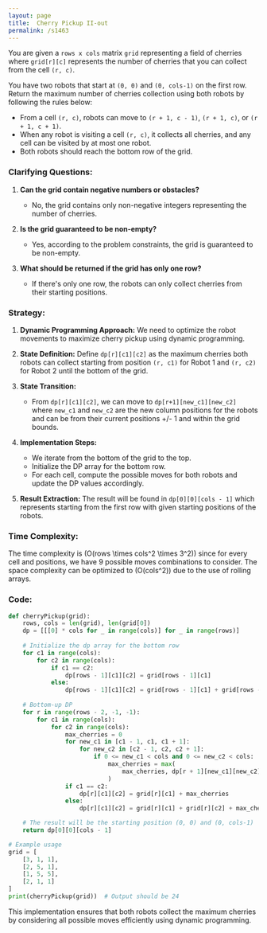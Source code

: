 ```yaml
---
layout: page
title:  Cherry Pickup II-out
permalink: /s1463
---
```


You are given a `rows x cols` matrix `grid` representing a field of cherries where `grid[r][c]` represents the number of cherries that you can collect from the cell `(r, c)`.

You have two robots that start at `(0, 0)` and `(0, cols-1)` on the first row. Return the maximum number of cherries collection using both robots by following the rules below:

- From a cell `(r, c)`, robots can move to `(r + 1, c - 1)`, `(r + 1, c)`, or `(r + 1, c + 1)`.
- When any robot is visiting a cell `(r, c)`, it collects all cherries, and any cell can be visited by at most one robot.
- Both robots should reach the bottom row of the grid.

### Clarifying Questions:

1. **Can the grid contain negative numbers or obstacles?**
   - No, the grid contains only non-negative integers representing the number of cherries.

2. **Is the grid guaranteed to be non-empty?**
   - Yes, according to the problem constraints, the grid is guaranteed to be non-empty.

3. **What should be returned if the grid has only one row?**
   - If there's only one row, the robots can only collect cherries from their starting positions.

### Strategy:

1. **Dynamic Programming Approach:** We need to optimize the robot movements to maximize cherry pickup using dynamic programming.
  
2. **State Definition:** Define `dp[r][c1][c2]` as the maximum cherries both robots can collect starting from position `(r, c1)` for Robot 1 and `(r, c2)` for Robot 2 until the bottom of the grid.
   
3. **State Transition:**
   - From `dp[r][c1][c2]`, we can move to `dp[r+1][new_c1][new_c2]` where `new_c1` and `new_c2` are the new column positions for the robots and can be from their current positions +/- 1 and within the grid bounds.

4. **Implementation Steps:**
   - We iterate from the bottom of the grid to the top.
   - Initialize the DP array for the bottom row.
   - For each cell, compute the possible moves for both robots and update the DP values accordingly.

5. **Result Extraction:** The result will be found in `dp[0][0][cols - 1]` which represents starting from the first row with given starting positions of the robots.

### Time Complexity:
The time complexity is \(O(rows \times cols^2 \times 3^2)\) since for every cell and positions, we have 9 possible moves combinations to consider. The space complexity can be optimized to \(O(cols^2)\) due to the use of rolling arrays.

### Code:

```python
def cherryPickup(grid):
    rows, cols = len(grid), len(grid[0])
    dp = [[[0] * cols for _ in range(cols)] for _ in range(rows)]
    
    # Initialize the dp array for the bottom row
    for c1 in range(cols):
        for c2 in range(cols):
            if c1 == c2:
                dp[rows - 1][c1][c2] = grid[rows - 1][c1]
            else:
                dp[rows - 1][c1][c2] = grid[rows - 1][c1] + grid[rows - 1][c2]
    
    # Bottom-up DP
    for r in range(rows - 2, -1, -1):
        for c1 in range(cols):
            for c2 in range(cols):
                max_cherries = 0
                for new_c1 in [c1 - 1, c1, c1 + 1]:
                    for new_c2 in [c2 - 1, c2, c2 + 1]:
                        if 0 <= new_c1 < cols and 0 <= new_c2 < cols:
                            max_cherries = max(
                                max_cherries, dp[r + 1][new_c1][new_c2]
                            )
                if c1 == c2:
                    dp[r][c1][c2] = grid[r][c1] + max_cherries
                else:
                    dp[r][c1][c2] = grid[r][c1] + grid[r][c2] + max_cherries

    # The result will be the starting position (0, 0) and (0, cols-1)
    return dp[0][0][cols - 1]

# Example usage
grid = [
    [3, 1, 1],
    [2, 5, 1],
    [1, 5, 5],
    [2, 1, 1]
]
print(cherryPickup(grid))  # Output should be 24
```
This implementation ensures that both robots collect the maximum cherries by considering all possible moves efficiently using dynamic programming.